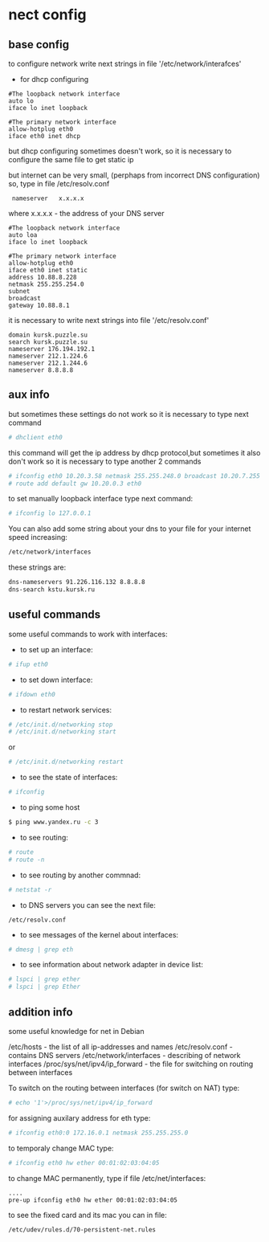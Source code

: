 # nect config

## base config
to configure network write next strings in file '/etc/network/interafces'

- for dhcp configuring
```
#The loopback network interface 
auto lo                         
iface lo inet loopback         
 
#The primary network interface
allow-hotplug eth0 
iface eth0 inet dhcp
```

but dhcp configuring sometimes doesn't work, so it is necessary to configure
 the same file to get static ip 
 
but internet can be very small, (perphaps from incorrect DNS configuration)
so, type in file /etc/resolv.conf
```
 nameserver   x.x.x.x 
```
where x.x.x.x - the address of your DNS server
  
```
#The loopback network interface 
auto loa 
iface lo inet loopback 

#The primary network interface
allow-hotplug eth0 
iface eth0 inet static 
address 10.88.8.228
netmask 255.255.254.0 
subnet 
broadcast 
gateway 10.88.8.1 
```
 
it is necessary to write next strings into file '/etc/resolv.conf'
```
domain kursk.puzzle.su 
search kursk.puzzle.su 
nameserver 176.194.192.1 
nameserver 212.1.224.6 
nameserver 212.1.244.6
nameserver 8.8.8.8
```


## aux info
but sometimes these settings do not work
so it is necessary to type next command
```sh
# dhclient eth0
```

this command will get the ip address by dhcp protocol,but sometimes 
it also don't work so it is necessary to type another 2 commands
```sh
# ifconfig eth0 10.20.3.58 netmask 255.255.248.0 broadcast 10.20.7.255
# route add default gw 10.20.0.3 eth0
```

to set manually loopback interface type next command:
```sh
# ifconfig lo 127.0.0.1
```

You can also add some string about your dns to your file for 
your internet speed increasing:
```sh
/etc/network/interfaces 
```

these strings are:
```sh
dns-nameservers 91.226.116.132 8.8.8.8
dns-search kstu.kursk.ru               
```


## useful commands
some useful commands to work with interfaces:
 
- to set up an interface: 
```sh
# ifup eth0
```

- to set down interface: 
```sh
# ifdown eth0
```

- to restart network services:
```sh
# /etc/init.d/networking stop
# /etc/init.d/networking start
```
or 
```sh
# /etc/init.d/networking restart
```

- to see the state of interfaces:
```sh
# ifconfig
```

- to ping some host
```sh
$ ping www.yandex.ru -c 3
```

- to see routing:
```sh
# route
# route -n
```

- to see routing by another commnad:
```sh
# netstat -r 
```

- to DNS servers you can see the next file:
```
/etc/resolv.conf
```

- to see messages of the kernel about interfaces:
```sh
# dmesg | grep eth 
```

- to see information about network adapter in device list:
```sh
# lspci | grep ether
# lspci | grep Ether 
```
 

## addition info
some useful knowledge for net in Debian
 
/etc/hosts - the list of all ip-addresses and names
/etc/resolv.conf - contains DNS servers
/etc/network/interfaces - describing of network interfaces
/proc/sys/net/ipv4/ip_forward - the file for switching on routing between interfaces

To switch on the routing between interfaces (for switch on NAT) type:
```sh
# echo '1'>/proc/sys/net/ipv4/ip_forward
```

for assigning auxilary address for eth type:
```sh
# ifconfig eth0:0 172.16.0.1 netmask 255.255.255.0
```

to temporaly change MAC type:
```sh
# ifconfig eth0 hw ether 00:01:02:03:04:05 
```

to change MAC permanently, type if file /etc/net/interfaces:
```
....
pre-up ifconfig eth0 hw ether 00:01:02:03:04:05
```

to see the fixed card and its mac you can in file:
```sh
/etc/udev/rules.d/70-persistent-net.rules
```
